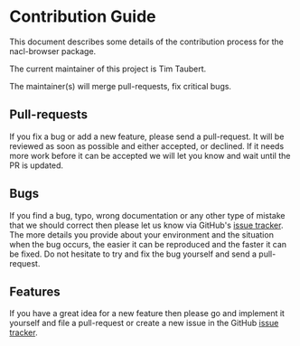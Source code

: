 Contribution Guide
==================

This document describes some details of the contribution process for the
nacl-browser package.

The current maintainer of this project is Tim Taubert.

The maintainer(s) will merge pull-requests, fix critical bugs.

Pull-requests
-------------

If you fix a bug or add a new feature, please send a pull-request. It will be
reviewed as soon as possible and either accepted, or declined. If it needs more
work before it can be accepted we will let you know and wait until the PR is
updated.

Bugs
----

If you find a bug, typo, wrong documentation or any other type of mistake that
we should correct then please let us know via GitHub's
[issue tracker](https://github.com/ttaubert/nacl-browser/issues).
The more details you provide about your environment and the situation when the
bug occurs, the easier it can be reproduced and the faster it can be fixed. Do
not hesitate to try and fix the bug yourself and send a pull-request.

Features
--------

If you have a great idea for a new feature then please go and implement it
yourself and file a pull-request or create a new issue in the GitHub
[issue tracker](https://github.com/ttaubert/nacl-browser/issues).
